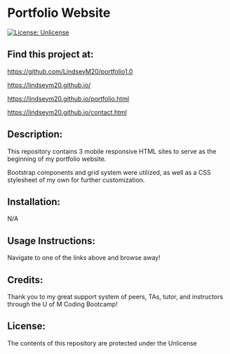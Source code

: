 # Portfolio Website
 
[![License: Unlicense](https://img.shields.io/badge/license-Unlicense-blue.svg)](http://unlicense.org/)


## Find this project at: 

https://github.com/LindseyM20/portfolio1.0

https://lindseym20.github.io/

https://lindseym20.github.io/portfolio.html

https://lindseym20.github.io/contact.html



## Description:

This repository contains 3 mobile responsive HTML sites to serve as the beginning of my portfolio website.

Bootstrap components and grid system were utilized, as well as a CSS stylesheet of my own for further customization.


## Installation:

N/A


## Usage Instructions:

Navigate to one of the links above and browse away!


## Credits:

Thank you to my great support system of peers, TAs, tutor, and instructors through the U of M Coding Bootcamp!


## License:

The contents of this repository are protected under the Unlicense


